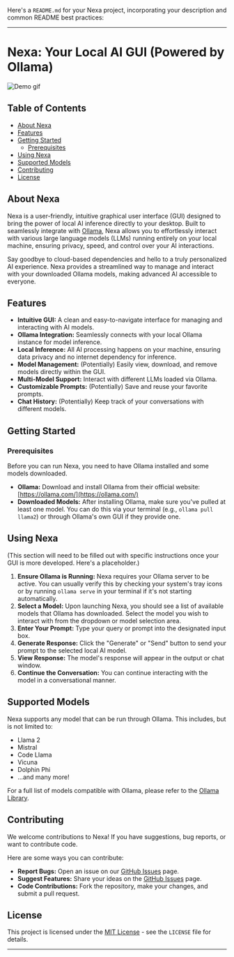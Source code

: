 Here's a `README.md` for your Nexa project, incorporating your description and common README best practices:

-----

# Nexa: Your Local AI GUI (Powered by Ollama)

![Demo gif](https://github.com/Jazzcort/Nexa/blob/main/media/nexa-demo.gif)

## Table of Contents

  * [About Nexa](https://github.com/Jazzcort/Nexa/tree/main?tab=readme-ov-file#about-nexa)
  * [Features](https://github.com/Jazzcort/Nexa/tree/main?tab=readme-ov-file#features)
  * [Getting Started](https://github.com/Jazzcort/Nexa/tree/main?tab=readme-ov-file#getting-started)
      * [Prerequisites](https://github.com/Jazzcort/Nexa/tree/main?tab=readme-ov-file#prerequisites)
  * [Using Nexa](https://github.com/Jazzcort/Nexa/tree/main?tab=readme-ov-file#using-nexa)
  * [Supported Models](https://github.com/Jazzcort/Nexa/tree/main?tab=readme-ov-file#supported-models)
  * [Contributing](https://github.com/Jazzcort/Nexa/tree/main?tab=readme-ov-file#contributing)
  * [License](https://github.com/Jazzcort/Nexa/tree/main?tab=readme-ov-file#license)

## About Nexa

Nexa is a user-friendly, intuitive graphical user interface (GUI) designed to bring the power of local AI inference directly to your desktop. Built to seamlessly integrate with [Ollama](https://ollama.com/), Nexa allows you to effortlessly interact with various large language models (LLMs) running entirely on your local machine, ensuring privacy, speed, and control over your AI interactions.

Say goodbye to cloud-based dependencies and hello to a truly personalized AI experience. Nexa provides a streamlined way to manage and interact with your downloaded Ollama models, making advanced AI accessible to everyone.

## Features

  * **Intuitive GUI:** A clean and easy-to-navigate interface for managing and interacting with AI models.
  * **Ollama Integration:** Seamlessly connects with your local Ollama instance for model inference.
  * **Local Inference:** All AI processing happens on your machine, ensuring data privacy and no internet dependency for inference.
  * **Model Management:** (Potentially) Easily view, download, and remove models directly within the GUI.
  * **Multi-Model Support:** Interact with different LLMs loaded via Ollama.
  * **Customizable Prompts:** (Potentially) Save and reuse your favorite prompts.
  * **Chat History:** (Potentially) Keep track of your conversations with different models.

## Getting Started

### Prerequisites

Before you can run Nexa, you need to have Ollama installed and some models downloaded.

  * **Ollama:** Download and install Ollama from their official website: [https://ollama.com/](https://ollama.com/)
  * **Downloaded Models:** After installing Ollama, make sure you've pulled at least one model. You can do this via your terminal (e.g., `ollama pull llama2`) or through Ollama's own GUI if they provide one.

## Using Nexa

(This section will need to be filled out with specific instructions once your GUI is more developed. Here's a placeholder.)

1.  **Ensure Ollama is Running:** Nexa requires your Ollama server to be active. You can usually verify this by checking your system's tray icons or by running `ollama serve` in your terminal if it's not starting automatically.
2.  **Select a Model:** Upon launching Nexa, you should see a list of available models that Ollama has downloaded. Select the model you wish to interact with from the dropdown or model selection area.
3.  **Enter Your Prompt:** Type your query or prompt into the designated input box.
4.  **Generate Response:** Click the "Generate" or "Send" button to send your prompt to the selected local AI model.
5.  **View Response:** The model's response will appear in the output or chat window.
6.  **Continue the Conversation:** You can continue interacting with the model in a conversational manner.

## Supported Models

Nexa supports any model that can be run through Ollama. This includes, but is not limited to:

  * Llama 2
  * Mistral
  * Code Llama
  * Vicuna
  * Dolphin Phi
  * ...and many more\!

For a full list of models compatible with Ollama, please refer to the [Ollama Library](https://ollama.com/library).

## Contributing

We welcome contributions to Nexa\! If you have suggestions, bug reports, or want to contribute code.

Here are some ways you can contribute:

  * **Report Bugs:** Open an issue on our [GitHub Issues](https://github.com/Jazzcort/Nexa/issues) page.
  * **Suggest Features:** Share your ideas on the [GitHub Issues](https://github.com/Jazzcort/Nexa/issues) page.
  * **Code Contributions:** Fork the repository, make your changes, and submit a pull request.

## License

This project is licensed under the [MIT License](https://github.com/Jazzcort/Nexa/blob/main/LICENSE) - see the `LICENSE` file for details.

-----
